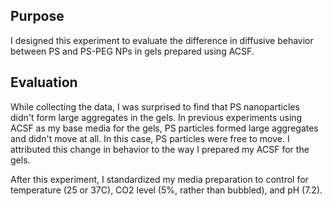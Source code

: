 ## Purpose

I designed this experiment to evaluate the difference in diffusive behavior
between PS and PS-PEG NPs in gels prepared using ACSF.

## Evaluation

While collecting the data, I was surprised to find that PS nanoparticles didn't
form large aggregates in the gels.  In previous experiments using ACSF as my
base media for the gels, PS particles formed large aggregates and didn't move at
all.  In this case, PS particles were free to move.  I attributed this change
in behavior to the way I prepared my ACSF for the gels.  

After this experiment, I standardized my media preparation to control for
temperature (25 or 37C), CO2 level (5%, rather than bubbled), and pH (7.2).  

